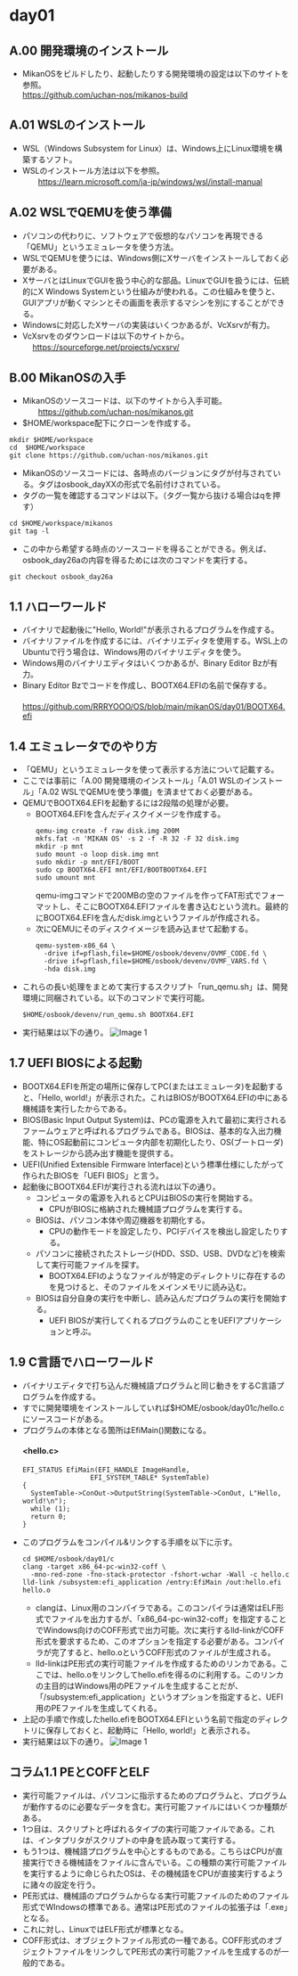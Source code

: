 # day01
## A.00 開発環境のインストール
- MikanOSをビルドしたり、起動したりする開発環境の設定は以下のサイトを参照。  
  https://github.com/uchan-nos/mikanos-build
## A.01 WSLのインストール
- WSL（Windows Subsystem for Linux）は、Windows上にLinux環境を構築するソフト。
- WSLのインストール方法は以下を参照。  
　　https://learn.microsoft.com/ja-jp/windows/wsl/install-manual
## A.02 WSLでQEMUを使う準備
- パソコンの代わりに、ソフトウェアで仮想的なパソコンを再現できる「QEMU」というエミュレータを使う方法。
- WSLでQEMUを使うには、Windows側にXサーバをインストールしておく必要がある。
- XサーバとはLinuxでGUIを扱う中心的な部品。LinuxでGUIを扱うには、伝統的にX Windows Systemという仕組みが使われる。この仕組みを使うと、GUIアプリが動くマシンとその画面を表示するマシンを別にすることができる。
- Windowsに対応したXサーバの実装はいくつかあるが、VcXsrvが有力。
- VcXsrvをのダウンロードは以下のサイトから。  
  　 https://sourceforge.net/projects/vcxsrv/
## B.00 MikanOSの入手
- MikanOSのソースコードは、以下のサイトから入手可能。  
  　　https://github.com/uchan-nos/mikanos.git
- $HOME/workspace配下にクローンを作成する。  
```
mkdir $HOME/workspace
cd  $HOME/workspace
git clone https://github.com/uchan-nos/mikanos.git
```
- MikanOSのソースコードには、各時点のバージョンにタグが付与されている。タグはosbook_dayXXの形式で名前付けされている。
- タグの一覧を確認するコマンドは以下。（タグ一覧から抜ける場合はqを押す）
```
cd $HOME/workspace/mikanos
git tag -l
```
- この中から希望する時点のソースコードを得ることができる。例えば、osbook_day26aの内容を得るためには次のコマンドを実行する。
```
git checkout osbook_day26a
```
## 1.1 ハローワールド
- バイナリで起動後に"Hello, World!"が表示されるプログラムを作成する。
- バイナリファイルを作成するには、バイナリエディタを使用する。WSL上のUbuntuで行う場合は、Windows用のバイナリエディタを使う。
- Windows用のバイナリエディタはいくつかあるが、Binary Editor Bzが有力。
- Binary Editor Bzでコードを作成し、BOOTX64.EFIの名前で保存する。  
　　https://github.com/RRRYOOO/OS/blob/main/mikanOS/day01/BOOTX64.efi
## 1.4 エミュレータでのやり方
- 「QEMU」というエミュレータを使って表示する方法について記載する。
- ここでは事前に「A.00 開発環境のインストール」「A.01 WSLのインストール」「A.02 WSLでQEMUを使う準備」を済ませておく必要がある。
- QEMUでBOOTX64.EFIを起動するには2段階の処理が必要。
   - BOOTX64.EFIを含んだディスクイメージを作成する。
     ```
     qemu-img create -f raw disk.img 200M
     mkfs.fat -n 'MIKAN OS' -s 2 -f -R 32 -F 32 disk.img
     mkdir -p mnt
     sudo mount -o loop disk.img mnt
     sudo mkdir -p mnt/EFI/BOOT
     sudo cp BOOTX64.EFI mnt/EFI/BOOTBOOTX64.EFI
     sudo umount mnt
     ```
     qemu-imgコマンドで200MBの空のファイルを作ってFAT形式でフォーマットし、そこにBOOTX64.EFIファイルを書き込むという流れ。最終的にBOOTX64.EFIを含んだdisk.imgというファイルが作成される。
   - 次にQEMUにそのディスクイメージを読み込ませて起動する。
     ```
     qemu-system-x86_64 \
       -drive if=pflash,file=$HOME/osbook/devenv/OVMF_CODE.fd \
       -drive if=pflash,file=$HOME/osbook/devenv/OVMF_VARS.fd \
       -hda disk.img
     ```
- これらの長い処理をまとめて実行するスクリプト「run_qemu.sh」は、開発環境に同梱されている。以下のコマンドで実行可能。
  ```
  $HOME/osbook/devenv/run_qemu.sh BOOTX64.EFI
  ```
- 実行結果は以下の通り。
    ![Image 1](HelloWorld.png)
## 1.7 UEFI BIOSによる起動
- BOOTX64.EFIを所定の場所に保存してPC(またはエミュレータ)を起動すると、「Hello, world!」が表示された。これはBIOSがBOOTX64.EFIの中にある機械語を実行したからである。
- BIOS(Basic Input Output System)は、PCの電源を入れて最初に実行されるファームウェアと呼ばれるプログラムである。BIOSは、基本的な入出力機能、特にOS起動前にコンピュータ内部を初期化したり、OS(ブートローダ)をストレージから読み出す機能を提供する。
- UEFI(Unified Extensible Firmware Interface)という標準仕様にしたがって作られたBIOSを「UEFI BIOS」と言う。
- 起動後にBOOTX64.EFIが実行される流れは以下の通り。
  - コンピュータの電源を入れるとCPUはBIOSの実行を開始する。
    - CPUがBIOSに格納された機械語プログラムを実行する。
  - BIOSは、パソコン本体や周辺機器を初期化する。
    - CPUの動作モードを設定したり、PCIデバイスを検出し設定したりする。
  - パソコンに接続されたストレージ(HDD、SSD、USB、DVDなど)を検索して実行可能ファイルを探す。
    - BOOTX64.EFIのようなファイルが特定のディレクトリに存在するのを見つけると、そのファイルをメインメモリに読み込む。
  - BIOSは自分自身の実行を中断し、読み込んだプログラムの実行を開始する。
    - UEFI BIOSが実行してくれるプログラムのことをUEFIアプリケーションと呼ぶ。
## 1.9 C言語でハローワールド
- バイナリエディタで打ち込んだ機械語プログラムと同じ動きをするC言語プログラムを作成する。
- すでに開発環境をインストールしていれば$HOME/osbook/day01c/hello.cにソースコードがある。
- プログラムの本体となる箇所はEfiMain()関数になる。  
  #### <hello.c>
  ```
  EFI_STATUS EfiMain(EFI_HANDLE ImageHandle,
                   EFI_SYSTEM_TABLE* SystemTable)
  {
    SystemTable->ConOut->OutputString(SystemTable->ConOut, L"Hello, world!\n");
    while (1);
    return 0;
  }
  ```
- このプログラムをコンパイル&リンクする手順を以下に示す。
  ```
  cd $HOME/osbook/day01/c
  clang -target x86_64-pc-win32-coff \
    -mno-red-zone -fno-stack-protector -fshort-wchar -Wall -c hello.c
  lld-link /subsystem:efi_application /entry:EfiMain /out:hello.efi hello.o
  ```
  - clangは、Linux用のコンパイラである。このコンパイラは通常はELF形式でファイルを出力するが、「x86_64-pc-win32-coff」を指定することでWindows向けのCOFF形式で出力可能。次に実行するlld-linkがCOFF形式を要求するため、このオプションを指定する必要がある。コンパイラが完了すると、hello.oというCOFF形式のファイルが生成される。
  - lld-linkはPE形式の実行可能ファイルを作成するためのリンカである。ここでは、hello.oをリンクしてhello.efiを得るのに利用する。このリンカの主目的はWindows用のPEファイルを生成することだが、「/subsystem:efi_application」というオプションを指定すると、UEFI用のPEファイルを生成してくれる。
- 上記の手順で作成したhello.efiをBOOTX64.EFIという名前で指定のディレクトリに保存しておくと、起動時に「Hello, world!」と表示される。
- 実行結果は以下の通り。
    ![Image 1](HelloWorld.png)
## コラム1.1 PEとCOFFとELF
- 実行可能ファイルは、パソコンに指示するためのプログラムと、プログラムが動作するのに必要なデータを含む。実行可能ファイルにはいくつか種類がある。
- 1つ目は、スクリプトと呼ばれるタイプの実行可能ファイルである。これは、インタプリタがスクリプトの中身を読み取って実行する。
- もう1つは、機械語プログラムを中心とするものである。こちらはCPUが直接実行できる機械語をファイルに含んでいる。この種類の実行可能ファイルを実行するように命じられたOSは、その機械語をCPUが直接実行するように諸々の設定を行う。
- PE形式は、機械語のプログラムからなる実行可能ファイルのためのファイル形式でWIndowsの標準である。通常はPE形式のファイルの拡張子は「.exe」となる。
- これに対し、LinuxではELF形式が標準となる。
- COFF形式は、オブジェクトファイル形式の一種である。COFF形式のオブジェクトファイルをリンクしてPE形式の実行可能ファイルを生成するのが一般的である。
